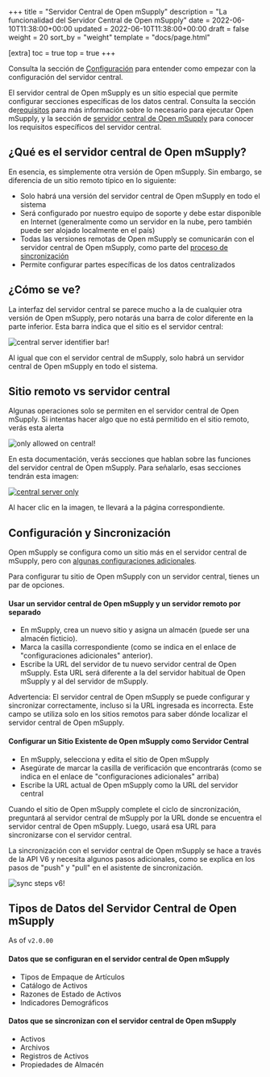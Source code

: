+++
title = "Servidor Central de Open mSupply"
description = "La funcionalidad del Servidor Central de Open mSupply"
date = 2022-06-10T11:38:00+00:00
updated = 2022-06-10T11:38:00+00:00
draft = false
weight = 20
sort_by = "weight"
template = "docs/page.html"

[extra]
toc = true
top = true
+++

<div class="tip">Consulta la sección de <a href="#configuration-and-synchronisation">Configuración</a> para entender como empezar con la configuración del servidor central.</div>

El servidor central de Open mSupply es un sitio especial que permite configurar secciones específicas de los datos central. Consulta la sección de[requisitos](/docs/introduction/requirements/#open-msupply-requirements) para más información sobre lo necesario para ejecutar Open mSupply, y la sección de [servidor central de Open mSupply](/docs/introduction/requirements/#open-msupply-central-server) para conocer los requisitos específicos del servidor central.

## ¿Qué es el servidor central de Open mSupply?

En esencia, es simplemente otra versión de Open mSupply. Sin embargo, se diferencia de un sitio remoto típico en lo siguiente:

- Solo habrá una versión del servidor central de Open mSupply en todo el sistema
- Será configurado por nuestro equipo de soporte y debe estar disponible en Internet (generalmente como un servidor en la nube, pero también puede ser alojado localmente en el país)
- Todas las versiones remotas de Open mSupply se comunicarán con el servidor central de Open mSupply, como parte del [proceso de sincronización](/docs/sync/synchronisation/)
- Permite configurar partes específicas de los datos centralizados

## ¿Cómo se ve?

La interfaz del servidor central se parece mucho a la de cualquier otra versión de Open mSupply, pero notarás una barra de color diferente en la parte inferior. Esta barra indica que el sitio es el servidor central:

![central server identifier bar!](/docs/introduction/images/central_server_bar_identifier.png)

Al igual que con el servidor central de mSupply, solo habrá un servidor central de Open mSupply en todo el sistema.

## Sitio remoto vs servidor central

Algunas operaciones solo se permiten en el servidor central de Open mSupply. Si intentas hacer algo que no está permitido en el sitio remoto, verás esta alerta

![only allowed on central!](/docs/introduction/images/only_allowed_on_central.png)

En esta documentación, verás secciones que hablan sobre las funciones del servidor central de Open mSupply. Para señalarlo, esas secciones tendrán esta imagen:

[![central server only](/docs/introduction/images/central_server.png '🔗 Available on central server only ')](/docs/getting_started/central-server/#remote-site-vs-central-server)

Al hacer clic en la imagen, te llevará a la página correspondiente.

## Configuración y Sincronización

Open mSupply se configura como un sitio más en el servidor central de mSupply, pero con [algunas configuraciones adicionales](https://docs.msupply.org.nz/synchronisation:sync_sites#open_msupply_central_server_settings).

Para configurar tu sitio de Open mSupply con un servidor central, tienes un par de opciones.

#### Usar un servidor central de Open mSupply y un servidor remoto por separado

- En mSupply, crea un nuevo sitio y asigna un almacén (puede ser una almacén ficticio).
- Marca la casilla correspondiente (como se indica en el enlace de "configuraciones adicionales" anterior).
- Escribe la URL del servidor de tu nuevo servidor central de Open mSupply. Esta URL será diferente a la del servidor habitual de Open mSupply y al del servidor de mSupply.

<div class="warning">Advertencia: El servidor central de Open mSupply se puede configurar y sincronizar correctamente, incluso si la URL ingresada es incorrecta. Este campo se utiliza solo en los sitios remotos para saber dónde localizar el servidor central de Open mSupply.</div>

#### Configurar un Sitio Existente de Open mSupply como Servidor Central

- En mSupply, selecciona y edita el sitio de Open mSupply
- Asegúrate de marcar la casilla de verificación que encontrarás (como se indica en el enlace de "configuraciones adicionales" arriba)
- Escribe la URL actual de Open mSupply como la URL del servidor central

Cuando el sitio de Open mSupply complete el ciclo de sincronización, preguntará al servidor central de mSupply por la URL donde se encuentra el servidor central de Open mSupply. Luego, usará esa URL para sincronizarse con el servidor central.

La sincronización con el servidor central de Open mSupply se hace a través de la API V6 y necesita algunos pasos adicionales, como se explica en los pasos de "push" y "pull" en el asistente de sincronización.

![sync steps v6!](/docs/introduction/images/sync_steps_v6.png)

## Tipos de Datos del Servidor Central de Open mSupply

<div class="note">As of <code>v2.0.00</code></div>

#### Datos que se configuran en el servidor central de Open mSupply

- Tipos de Empaque de Artículos
- Catálogo de Activos
- Razones de Estado de Activos
- Indicadores Demográficos

#### Datos que se sincronizan con el servidor central de Open mSupply

- Activos
- Archivos
- Registros de Activos
- Propiedades de Almacén
